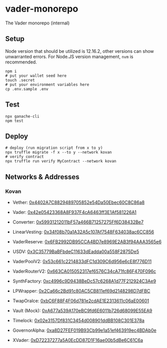 # vader-monorepo

The Vader monorepo (internal)

## Setup

Node version that should be utilized is 12.16.2, other versions can show unwarranted errors. For Node.JS version management, `nvm` is recommended.

```shell
npm i
# put your wallet seed here
touch .secret
# put your environment variables here
cp .env.sample .env
```

## Test

```
npx ganache-cli
npm test
```

## Deploy

```shell
# deploy (run migration script from x to y)
npx truffle migrate -f x --to y --network kovan
# verify contract
npx truffle run verify MyContract --network kovan
```

## Networks & Addresses

### Kovan

-   Vether: [0x4402A7C8829489705852e54Da50Ebec60C8C86a8](https://kovan.etherscan.io/address/0x4402A7C8829489705852e54Da50Ebec60C8C86a8)
-   Vader: [0x42e05423368A8F937F4cA6463ff3E1Af581226A1](https://kovan.etherscan.io/address/0x42e05423368A8F937F4cA6463ff3E1Af581226A1)
-   Converter: [0x59931212011bF57a466B71257275Ff6D38432Be7](https://kovan.etherscan.io/address/0x59931212011bF57a466B71257275Ff6D38432Be7)
-   LinearVesting: [0x34f08b70a1A32A5c107Af7548F634038ac6CC856](https://kovan.etherscan.io/address/0x34f08b70a1A32A5c107Af7548F634038ac6CC856)
-   VaderReserve: [0x6FB2992DB95CCA4BD7e8969E2AB3f94AAA3565e6](https://kovan.etherscan.io/address/0x6FB2992DB95CCA4BD7e8969E2AB3f94AAA3565e6)
-   USDV: [0x3C35779BaBFbdeC11633dEadda00a558F2875De5](https://kovan.etherscan.io/address/0x3C35779BaBFbdeC11633dEadda00a558F2875De5)

-   VaderPoolV2: [0x53c661c2214833dFC1d309C6d956e6cE8f776D11](https://kovan.etherscan.io/address/0x53c661c2214833dFC1d309C6d956e6cE8f776D11)
-   VaderRouterV2: [0x663CA015052317ef6576C34cA71fc86F470F096c](https://kovan.etherscan.io/address/0x663CA015052317ef6576C34cA71fc86F470F096c)
-   SynthFactory: [0xc4996c9D9438BeDc57c6268A1d77F212924C3Ae9](https://kovan.etherscan.io/address/0xc4996c9D9438BeDc57c6268A1d77F212924C3Ae9)
-   LPWrapper: [0x2Ca66c2Bd91c80AC5CB811ef69d2148298D7dFBC](https://kovan.etherscan.io/address/0x2Ca66c2Bd91c80AC5CB811ef69d2148298D7dFBC)
-   TwapOralce: [0xbC6F88F4F06d781e2cdAE1E2313611c06aE00601](https://kovan.etherscan.io/address/0xbC6F88F4F06d781e2cdAE1E2313611c06aE00601)

-   Vault (Mock): [0xA677a539A170eBC9fd6E6011b726d68099E55EA9](https://kovan.etherscan.io/address/0xA677a539A170eBC9fd6E6011b726d68099E55EA9)
-   Timelock: [0x02e3157Df831C3454d008901ddBB108C301E378a](https://kovan.etherscan.io/address/0x02e3157Df831C3454d008901ddBB108C301E378a)
-   GovernorAlpha: [0xa8D27FEF019B93Cb99e1a51ef463919ec4BDAb0e](https://kovan.etherscan.io/address/0xa8D27FEF019B93Cb99e1a51ef463919ec4BDAb0e)

-   XVader: [0xD72237277a5A0EcDD87D1F16ae00b5dBe6C61C6a](https://kovan.etherscan.io/address/0xD72237277a5A0EcDD87D1F16ae00b5dBe6C61C6a)
